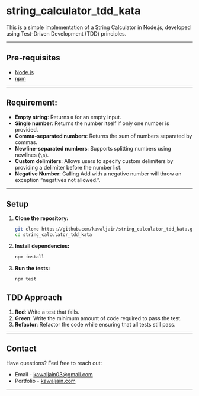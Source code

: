 # string_calculator_tdd_kata

This is a simple implementation of a String Calculator in Node.js, developed using Test-Driven Development (TDD) principles. 

---
## Pre-requisites

- [Node.js](https://nodejs.org/)
- [npm](https://www.npmjs.com/)

---

## Requirement:

-   **Empty string**: Returns `0` for an empty input.
-   **Single number**: Returns the number itself if only one number is provided.
-   **Comma-separated numbers**: Returns the sum of numbers separated by commas.
-   **Newline-separated numbers**: Supports splitting numbers using newlines (`\n`).
-   **Custom delimiters**: Allows users to specify custom delimiters by providing a delimiter before the number list.
-   **Negative Number**: Calling Add with a negative number will throw an exception “negatives not allowed.”. 

---

## Setup

1. **Clone the repository:**

   ```bash
   git clone https://github.com/kawaljain/string_calculator_tdd_kata.git
   cd string_calculator_tdd_kata
   ```

1. **Install dependencies:**

    ```bash
    npm install
    ```

2. **Run the tests:**

    ```bash
    npm test
    ```


## TDD Approach

1. **Red**: Write a test that fails.
2. **Green**: Write the minimum amount of code required to pass the test.
3. **Refactor**: Refactor the code while ensuring that all tests still pass.

---

## Contact

Have questions? Feel free to reach out:

- Email - kawaljain03@gmail.com
- Portfolio - [kawaljain.com](https://kawaljain.com/)

---
